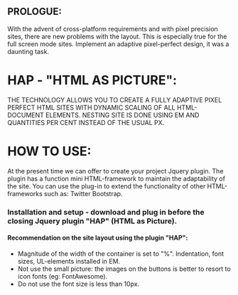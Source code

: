 ## PROLOGUE:

With the advent of cross-platform requirements and with pixel precision sites, there are new problems with the layout.
This is especially true for the full screen mode sites.
Implement an adaptive pixel-perfect design, it was a daunting task.


HAP - "HTML AS PICTURE":
===========
THE TECHNOLOGY ALLOWS YOU TO CREATE A FULLY ADAPTIVE PIXEL PERFECT HTML SITES WITH DYNAMIC SCALING OF ALL HTML-DOCUMENT ELEMENTS. NESTING SITE IS DONE USING EM AND QUANTITIES PER CENT INSTEAD OF THE USUAL PX.


HOW TO USE:
===========
At the present time we can offer to create your project Jquery plugin.
The plugin has a function mini HTML-framework to maintain the adaptability of the site.
You can use the plug-in to extend the functionality of other HTML-frameworks such as: Twitter Bootstrap.

### Installation and setup - download and plug in before the closing </body> Jquery plugin "HAP" (HTML as Picture).

#### Recommendation on the site layout using the plugin "HAP":
- Magnitude of the width of the container is set to "%". Indentation, font sizes, UL-elements installed in EM.
- Not use the small picture: the images on the buttons is better to resort to icon fonts (eg: FontAwesome).
- Do not use the font size is less than 10px.
